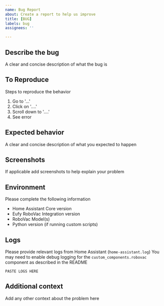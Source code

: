 ```yaml
---
name: Bug Report
about: Create a report to help us improve
title: [BUG]
labels: bug
assignees: ''

---
```


## Describe the bug

A clear and concise description of what the bug is

## To Reproduce

Steps to reproduce the behavior

1. Go to '...'
2. Click on '....'
3. Scroll down to '....'
4. See error

## Expected behavior

A clear and concise description of what you expected to happen

## Screenshots

If applicable add screenshots to help explain your problem

## Environment

Please complete the following information

 - Home Assistant Core version
 - Eufy RoboVac Integration version
 - RoboVac Model(s)
 - Python version (if running custom scripts)

## Logs

Please provide relevant logs from Home Assistant (`home-assistant.log`) You may need to enable debug logging for the `custom_components.robovac` component as described in the README

```log
PASTE LOGS HERE
```

## Additional context

Add any other context about the problem here
